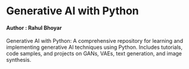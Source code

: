 # Generative AI with Python
#### Author : Rahul Bhoyar


Generative AI with Python: A comprehensive repository for learning and implementing generative AI techniques using Python. Includes tutorials, code samples, and projects on GANs, VAEs, text generation, and image synthesis.



